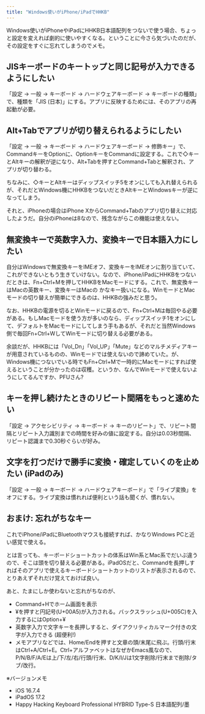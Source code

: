 ```yaml
---
title: "Windows使いがiPhone/iPadでHHKB"
---
```


Windows使いがiPhoneやiPadにHHKB日本語配列をつないで使う場合、ちょっと設定を変えれば劇的に使いやすくなる。ということに今さら気づいたのだが、その設定をすぐに忘れてしまうのでメモ。

## JISキーボードのキートップと同じ記号が入力できるようにしたい

「設定 → 一般 → キーボード → ハードウェアキーボード  → キーボードの種類」で、種類を「JIS (日本)」にする。アプリに反映するためには、そのアプリの再起動が必要。

## Alt+Tabでアプリが切り替えられるようにしたい

「設定 → 一般 → キーボード → ハードウェアキーボード  → 修飾キー」で、CommandキーをOptionに、OptionキーをCommandに設定する。これで◇キーとAltキーの解釈が逆になり、Alt+Tabを押すとCommand+Tabと解釈され、アプリが切り替わる。

ちなみに、◇キーとAltキーはディップスイッチ5をオンにしても入れ替えられるが、それだとWindows機にHHKBをつないだときAltキーとWindowsキーが逆になってしまう。

それと、iPhoneの場合はiPhone XからCommand+Tabのアプリ切り替えに対応したようだ。自分のiPhoneは8なので、残念ながらこの機能は使えない。

## 無変換キーで英数字入力、変換キーで日本語入力にしたい

自分はWindowsで無変換キーをIMEオフ、変換キーをIMEオンに割り当ていて、これができないともう生きていけない。なので、iPhone/iPadにHHKBをつないだときは、Fn+Ctrl+Mを押してHHKBをMacモードにする。これで、無変換キーはMacの英数キー、変換キーはMacの かなキー扱いになる。WinモードとMacモードの切り替えが簡単にできるのは、HHKBの強みだと思う。

なお、HHKBの電源を切るとWinモードに戻るので、Fn+Ctrl+Mは毎回やる必要がある。もしMacモードを使う方が多いのなら、ディップスイッチ1をオンにして、デフォルトをMacモードにしてしまう手もあるが、それだと当然Windows側で毎回Fn+Ctrl+WしてWinモードに切り替える必要がある。

余談だが、HHKBには「Vol_Dn」「Vol_UP」「Mute」などのマルチメディアキーが用意されているものの、Winモードでは使えないので諦めていた。が、Windows機につないでいる時でもFn+Ctrl+Mで一時的にMacモードにすれば使えるということが分かったのは収穫。というか、なんでWinモードで使えないようにしてるんですか、PFUさん?

## キーを押し続けたときのリピート間隔をもっと速めたい

「設定 → アクセシビリティ → キーボード → キーのリピート」で、リピート間隔とリピート入力識別までの時間を好みの値に設定する。自分は0.03秒間隔、リピート認識まで0.30秒ぐらいが好み。

## 文字を打つだけで勝手に変換・確定していくのを止めたい (iPadのみ)

「設定 → 一般 → キーボード → ハードウェアキーボード」で「ライブ変換」をオフにする。ライブ変換は慣れれば便利という話も聞くが、慣れない。

## おまけ: 忘れがちなキー

これでiPhone/iPadにBluetoothマウスも接続すれば、かなりWindows PCと近い感覚で使える。

とは言っても、キーボードショートカットの体系はWin系とMac系でだいぶ違うので、そこは頭を切り替える必要がある。iPadOSだと、Commandを長押しすればそのアプリで使えるキーボードショートカットのリストが表示されるので、とりあえずそれだけ覚えておけば良い。

あと、たまにしか使わないと忘れがちなのが、

- Command+Hでホーム画面を表示
- ¥を押すと円記号(U+00A5)が入力される。バックスラッシュ(U+005C)を入力するにはOption+¥
- 英数字入力で文字キーを長押しすると、ダイアクリティカルマーク付きの文字が入力できる (超便利!)
- メモアプリなどでは、Home/Endを押すと文章の頭/末尾に飛ぶ。行頭/行末はCtrl+A/Ctrl+E。Ctrl+アルファベットはなぜかEmacs風なので、P/N/B/F/A/Eは上/下/左/右/行頭/行末、D/K/I/Jは1文字削除/行末まで削除/タブ/改行。

※バージョンメモ

- iOS 16.7.4
- iPadOS 17.2
- Happy Hacking Keyboard Professional HYBRID Type-S 日本語配列/墨
